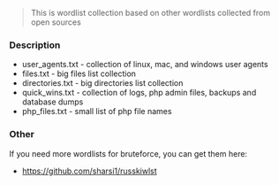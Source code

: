 > This is wordlist collection based on other wordlists collected from open sources

### Description
- user_agents.txt - collection of linux, mac, and windows user agents
- files.txt - big files list collection
- directories.txt - big directories list collection
- quick_wins.txt - collection of logs, php admin files, backups and database dumps
- php_files.txt - small list of php file names

### Other
If you need more wordlists for bruteforce, you can get them here:
- https://github.com/sharsi1/russkiwlst
